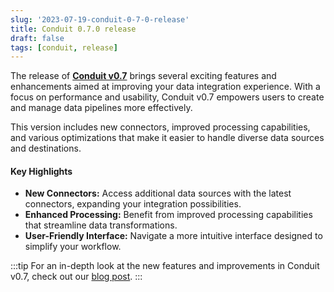 ```yaml
---
slug: '2023-07-19-conduit-0-7-0-release'
title: Conduit 0.7.0 release
draft: false
tags: [conduit, release]
---
```


The release of [**Conduit v0.7**](https://github.com/ConduitIO/conduit/releases/tag/v0.7.0) brings several exciting features and enhancements aimed at improving your data integration experience. With a focus on performance and usability, Conduit v0.7 empowers users to create and manage data pipelines more effectively.

This version includes new connectors, improved processing capabilities, and various optimizations that make it easier to handle diverse data sources and destinations.

<!--truncate-->

#### Key Highlights

- **New Connectors:** Access additional data sources with the latest connectors, expanding your integration possibilities.
- **Enhanced Processing:** Benefit from improved processing capabilities that streamline data transformations.
- **User-Friendly Interface:** Navigate a more intuitive interface designed to simplify your workflow.

:::tip
For an in-depth look at the new features and improvements in Conduit v0.7, check out our [blog post](https://meroxa.com/blog/conduit-0.7-is-here).
:::
